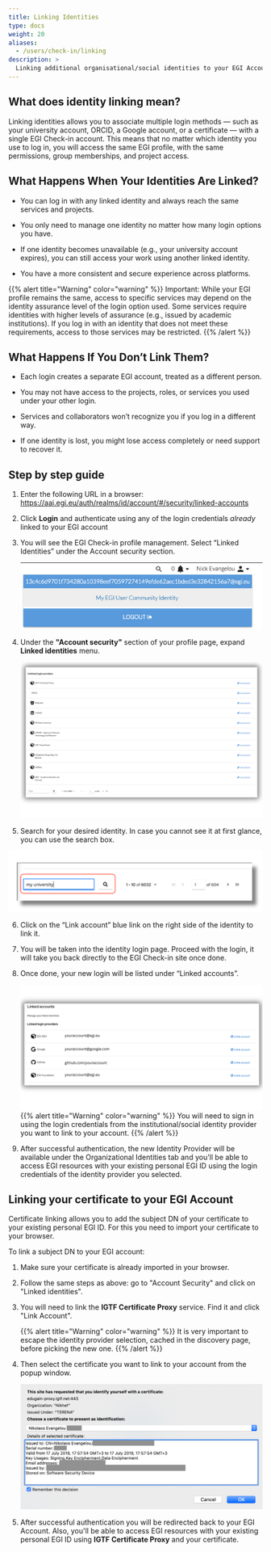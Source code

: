 ```yaml
---
title: Linking Identities
type: docs
weight: 20
aliases:
  - /users/check-in/linking
description: >
  Linking additional organisational/social identities to your EGI Account
---
```


<!--
// jscpd:ignore-start
-->

## What does identity linking mean?


Linking identities allows you to associate multiple login methods — such as your university account, ORCID, a Google account, or a certificate — with a single EGI Check-in account.
This means that no matter which identity you use to log in, you will access the same EGI profile, with the same permissions, group memberships, and project access.

## What Happens When Your Identities Are Linked?
- You can log in with any linked identity and always reach the same services and projects.

- You only need to manage one identity no matter how many login options you have.

- If one identity becomes unavailable (e.g., your university account expires), you can still access your work using another linked identity.

- You have a more consistent and secure experience across platforms.

{{% alert title="Warning" color="warning" %}} Important: While your EGI profile remains the same, access to specific services may depend on the identity assurance level of the login option used. Some services require identities with higher levels of assurance (e.g., issued by academic institutions). If you log in with an identity that does not meet these requirements, access to those services may be restricted. {{% /alert %}}


## What Happens If You Don’t Link Them?

- Each login creates a separate EGI account, treated as a different person.

- You may not have access to the projects, roles, or services you used under your other login.

- Services and collaborators won’t recognize you if you log in a different way.

- If one identity is lost, you might lose access completely or need support to recover it.



## Step by step guide

1. Enter the following URL in a browser: <https://aai.egi.eu/auth/realms/id/account/#/security/linked-accounts>

2. Click **Login** and authenticate using any of the login credentials _already_
   linked to your EGI account

3. You will see the EGI Check-in profile management. Select “Linked Identities” under the Account security section.


   ![Check-in my identity](./check-in-my-identity.png)

4. Under the **"Account security"** section of your profile page, expand
   **Linked identities** menu. 

   ![Link new identity](./check-in-link-new.png)

5. Search for your desired identity. In case you cannot see it at first glance, you can use the search box. 

![Search my identity](./search_identity.png)

6. Click on the “Link account” blue link on the right side of the identity to link it. 
7. You will be taken into the identity login page. Proceed with the login, it will take you back directly to the EGI Check-in site once done. 
8. Once done, your new login will be listed under “Linked accounts”.

   ![Link new identity intro](./check-in-link-intro.png)
   {{% alert title="Warning" color="warning" %}} You will need to sign in using the login credentials from the
   institutional/social identity provider you want to link to your account. {{% /alert %}}



9. After successful authentication, the new Identity Provider will be available
   under the Organizational Identities tab and you'll be able to access EGI
   resources with your existing personal EGI ID using the login credentials of
   the identity provider you selected. 


## Linking your certificate to your EGI Account

Certificate linking allows you to add the subject DN of your certificate to your
existing personal EGI ID. For this you need to import your certificate to your
browser.

To link a subject DN to your EGI account:

1. Make sure your certificate is already imported in your browser. 

2. Follow the same steps as above: go to "Account Security" and click on "Linked identities". 

3. You will need to link the **IGTF Certificate Proxy** service. Find it and click "Link Account".

   {{% alert title="Warning" color="warning" %}} It is very important to escape
   the identity provider selection, cached in the discovery page, before picking
   the new one. {{% /alert %}}


4. Then select the certificate you want to link to your account from the popup
   window.

   ![Select certificate](./check-in-select-certificate.png)

5. After successful authentication you will be redirected back to your EGI
   Account. Also, you'll be able to access EGI resources with your existing
   personal EGI ID using **IGTF Certificate Proxy** and your certificate.


<!--
// jscpd:ignore-end
-->
